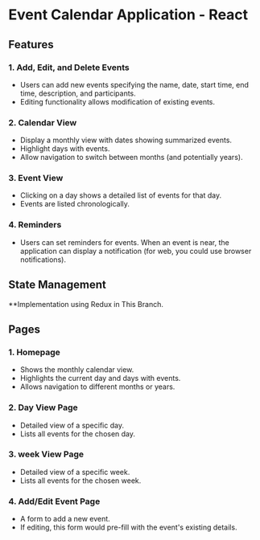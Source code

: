 # Event Calendar Application - React

## Features

### 1. Add, Edit, and Delete Events
   * Users can add new events specifying the name, date, start time, end time, description, and participants.
   * Editing functionality allows modification of existing events.

### 2. Calendar View
   * Display a monthly view with dates showing summarized events.
   * Highlight days with events.
   * Allow navigation to switch between months (and potentially years).

### 3. Event View
   * Clicking on a day shows a detailed list of events for that day.
   * Events are listed chronologically.

### 4. Reminders
   * Users can set reminders for events. When an event is near, the application can display a notification (for web, you could use browser notifications).
     

## State Management
**Implementation using Redux in This Branch.

## Pages

### 1. Homepage
   * Shows the monthly calendar view.
   * Highlights the current day and days with events.
   * Allows navigation to different months or years.

### 2. Day View Page
   * Detailed view of a specific day.
   * Lists all events for the chosen day.
     
### 3. week View Page
   * Detailed view of a specific week.
   * Lists all events for the chosen week.


### 4. Add/Edit Event Page
   * A form to add a new event.
   * If editing, this form would pre-fill with the event's existing details.


